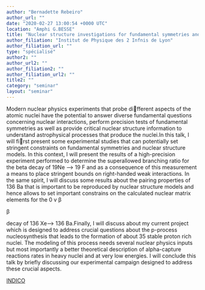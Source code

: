 ```yaml
---
author: "Bernadette Rebeiro"
author_url: ""
date: "2020-02-27 13:00:54 +0000 UTC"
location: "Amphi G.BESSE"
title: "Nuclear structure investigations for fundamental symmetries and nuclear astrophysics"
author_filiation: "Institut de Physique des 2 Infnis de Lyon"
author_filiation_url: ""
type: "spécialisé"
author2: ""
author_url2: ""
author_filiation2: ""
author_filiation_url2: ""
title2: ""
category: "seminar" 
layout: "seminar"
---
```

Modern nuclear physics experiments that probe different aspects of the atomic nuclei have the potential to answer diverse fundamental questions concerning nuclear interactions, perform precision tests of fundamental symmetries as well as provide critical nuclear structure information to understand astrophysical processes that produce the nuclei.In this talk, I will first present some experimental studies that can potentially set stringent constraints on fundamental symmetries and nuclear structure models. In this context, I will present the results of a high-precision experiment performed to determine the superallowed branching ratio for the beta decay of 
19Ne
 --&gt;
19
F and as a consequence of this measurement a means to place stringent bounds on right-handed weak interactions. In the same spirit, I will discuss some results about the pairing properties of 
136
Ba that is important to be reproduced by nuclear structure models and hence allows to set important constrains on the calculated nuclear matrix elements for the 0
v
β

β

 decay of 
136
Xe--&gt;
136
Ba.Finally, I will discuss about my current project which is designed to address crucial questions about the p-process nucleosynthesis that leads to the formation of about 35 stable proton rich nuclei. The modeling of this process needs several nuclear physics inputs but most importantly a better theoretical description of alpha-capture reactions rates in heavy nuclei and at very low energies. I will conclude this talk by briefly discussing our experimental campaign designed to address these crucial aspects.

[INDICO](https://indico.in2p3.fr/event/20658/)
